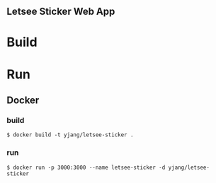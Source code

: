 Letsee Sticker Web App
----

# Build

# Run

## Docker

### build
```
$ docker build -t yjang/letsee-sticker .
```

### run
```
$ docker run -p 3000:3000 --name letsee-sticker -d yjang/letsee-sticker
```
